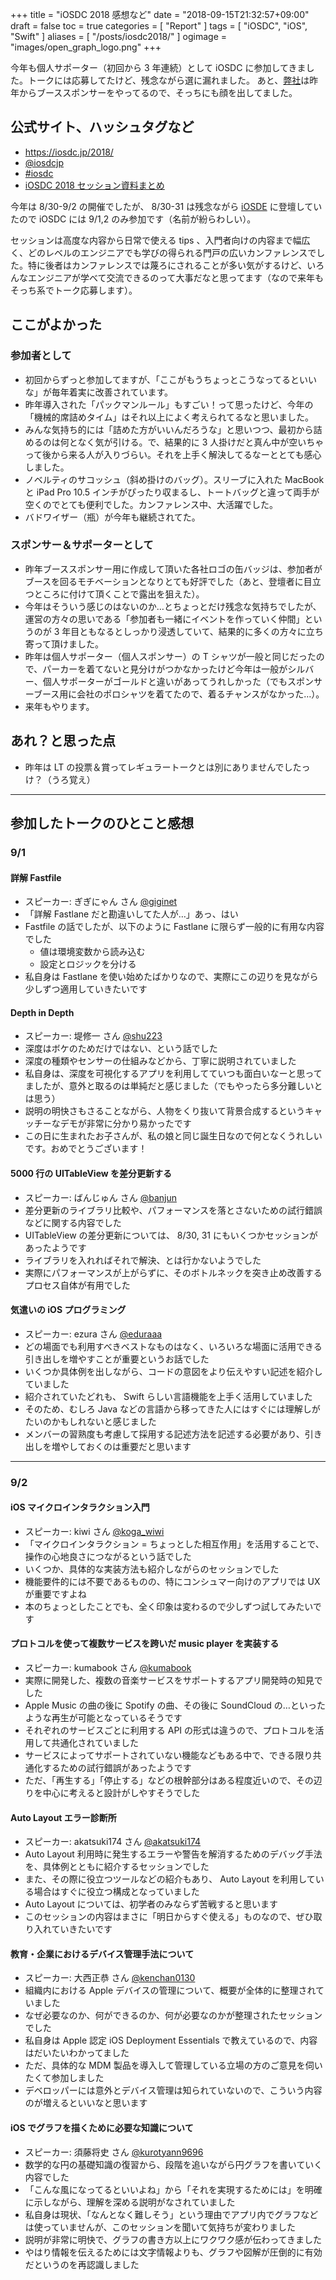 +++
title = "iOSDC 2018 感想など"
date = "2018-09-15T21:32:57+09:00"
draft = false
toc = true
categories = [ "Report" ]
tags = [ "iOSDC", "iOS", "Swift" ]
aliases = [ "/posts/iosdc2018/" ]
ogimage = "images/open_graph_logo.png"
+++

今年も個人サポーター（初回から 3 年連続）として iOSDC に参加してきました。トークには応募してたけど、残念ながら選に漏れました。
あと、[弊社](https://www.casareal.co.jp/)は昨年からブーススポンサーをやってるので、そっちにも顔を出してました。

## 公式サイト、ハッシュタグなど
- https://iosdc.jp/2018/
- [@iosdcjp](https://twitter.com/iosdcjp)
- [#iosdc](https://twitter.com/hashtag/iosdc?src=hash)
- [iOSDC 2018 セッション資料まとめ](https://qiita.com/winterwind26/items/210e5735d2ce832d0c36)

今年は 8/30-9/2 の開催でしたが、 8/30-31 は残念ながら [iOSDE](https://www.casareal.co.jp/ls/service/openseminar/apple/l020) に登壇していたので iOSDC には 9/1,2 のみ参加です（名前が紛らわしい）。

セッションは高度な内容から日常で使える tips 、入門者向けの内容まで幅広く、どのレベルのエンジニアでも学びの得られる門戸の広いカンファレンスでした。特に後者はカンファレンスでは蔑ろにされることが多い気がするけど、いろんなエンジニアが学べて交流できるのって大事だなと思ってます（なので来年もそっち系でトーク応募します）。

## ここがよかった
### 参加者として
- 初回からずっと参加してますが、「ここがもうちょっとこうなってるといいな」が毎年着実に改善されています。
- 昨年導入された「パックマンルール」もすごい！って思ったけど、今年の「機械的席詰めタイム」はそれ以上によく考えられてるなと思いました。
- みんな気持ち的には「詰めた方がいいんだろうな」と思いつつ、最初から詰めるのは何となく気が引ける。で、結果的に 3 人掛けだと真ん中が空いちゃって後から来る人が入りづらい。それを上手く解決してるなーととても感心しました。
- ノベルティのサコッシュ（斜め掛けのバッグ）。スリーブに入れた MacBook と iPad Pro 10.5 インチがぴったり収まるし、トートバッグと違って両手が空くのでとても便利でした。カンファレンス中、大活躍でした。
- バドワイザー（瓶）が今年も継続されてた。

### スポンサー＆サポーターとして
- 昨年ブーススポンサー用に作成して頂いた各社ロゴの缶バッジは、参加者がブースを回るモチベーションとなりとても好評でした（あと、登壇者に目立つところに付けて頂くことで露出を狙えた）。
- 今年はそういう感じのはないのか…とちょっとだけ残念な気持ちでしたが、運営の方々の思いである「参加者も一緒にイベントを作っていく仲間」というのが 3 年目ともなるとしっかり浸透していて、結果的に多くの方々に立ち寄って頂けました。
- 昨年は個人サポーター（個人スポンサー）の T シャツが一般と同じだったので、パーカーを着てないと見分けがつかなかったけど今年は一般がシルバー、個人サポーターがゴールドと違いがあってうれしかった（でもスポンサーブース用に会社のポロシャツを着てたので、着るチャンスがなかった…）。
- 来年もやります。

## あれ？と思った点
- 昨年は LT の投票＆賞ってレギュラートークとは別にありませんでしたっけ？（うろ覚え）

---

## 参加したトークのひとこと感想
### 9/1
#### 詳解 Fastfile
- スピーカー: ぎぎにゃん さん [@giginet](https://twitter.com/giginet)
- 「詳解 Fastlane だと勘違いしてた人が…」あっ、はい
- Fastfile の話でしたが、以下のように Fastlane に限らず一般的に有用な内容でした
    - 値は環境変数から読み込む
    - 設定とロジックを分ける
- 私自身は Fastlane を使い始めたばかりなので、実際にこの辺りを見ながら少しずつ適用していきたいです

#### Depth in Depth
- スピーカー: 堤修一 さん [@shu223](https://twitter.com/shu223)
- 深度はボケのためだけではない、という話でした
- 深度の種類やセンサーの仕組みなどから、丁寧に説明されていました
- 私自身は、深度を可視化するアプリを利用してていつも面白いなーと思ってましたが、意外と取るのは単純だと感じました（でもやったら多分難しいとは思う）
- 説明の明快さもさることながら、人物をくり抜いて背景合成するというキャッチーなデモが非常に分かり易かったです
- この日に生まれたお子さんが、私の娘と同じ誕生日なので何となくうれしいです。おめでとうございます！

#### 5000 行の UITableView を差分更新する
- スピーカー: ばんじゅん さん [@banjun](https://twitter.com/banjun)
- 差分更新のライブラリ比較や、パフォーマンスを落とさないための試行錯誤などに関する内容でした
- UITableView の差分更新については、 8/30, 31 にもいくつかセッションがあったようです
- ライブラリを入れればそれで解決、とは行かないようでした
- 実際にパフォーマンスが上がらずに、そのボトルネックを突き止め改善するプロセス自体が有用でした

#### 気遣いの iOS  プログラミング
- スピーカー: ezura さん [@eduraaa](https://twitter.com/eduraaa)
- どの場面でも利用すべきベストなものはなく、いろいろな場面に活用できる引き出しを増やすことが重要というお話でした
- いくつか具体例を出しながら、コードの意図をより伝えやすい記述を紹介していました
- 紹介されていたどれも、 Swift らしい言語機能を上手く活用していました
- そのため、むしろ Java などの言語から移ってきた人にはすぐには理解しがたいのかもしれないと感じました
- メンバーの習熟度も考慮して採用する記述方法を記述する必要があり、引き出しを増やしておくのは重要だと思います

---
### 9/2
#### iOS マイクロインタラクション入門
- スピーカー: kiwi さん [@koga_wiwi](https://twitter.com/koga_wiwi)
- 「マイクロインタラクション = ちょっとした相互作用」を活用することで、操作の心地良さにつながるという話でした
- いくつか、具体的な実装方法も紹介しながらのセッションでした
- 機能要件的には不要であるものの、特にコンシュマー向けのアプリでは UX が重要ですよね
- 本のちょっとしたことでも、全く印象は変わるので少しずつ試してみたいです

#### プロトコルを使って複数サービスを跨いだ music player を実装する
- スピーカー: kumabook さん [@kumabook](https://twitter.com/kumabook)
- 実際に開発した、複数の音楽サービスをサポートするアプリ開発時の知見でした
- Apple Music の曲の後に Spotify の曲、その後に SoundCloud の…といったような再生が可能となっているそうです
- それぞれのサービスごとに利用する API の形式は違うので、プロトコルを活用して共通化されていました
- サービスによってサポートされていない機能などもある中で、できる限り共通化するための試行錯誤があったようです
- ただ、「再生する」「停止する」などの根幹部分はある程度近いので、その辺りを中心に考えると設計がしやすそうでした

#### Auto Layout エラー診断所
- スピーカー: akatsuki174 さん [@akatsuki174](https://twitter.com/akatsuki174)
- Auto Layout 利用時に発生するエラーや警告を解消するためのデバッグ手法を、具体例とともに紹介するセッションでした
- また、その際に役立つツールなどの紹介もあり、 Auto Layout を利用している場合はすぐに役立つ構成となっていました
- Auto Layout については、初学者のみならず苦戦すると思います
- このセッションの内容はまさに「明日からすぐ使える」ものなので、ぜひ取り入れていきたいです

#### 教育・企業におけるデバイス管理手法について
- スピーカー: 大西正恭 さん [@kenchan0130](https://twitter.com/kenchan0130)
- 組織内における Apple デバイスの管理について、概要が全体的に整理されていました
- なぜ必要なのか、何ができるのか、何が必要なのかが整理されたセッションでした
- 私自身は Apple 認定 iOS Deployment Essentials で教えているので、内容はだいたいわかってました
- ただ、具体的な MDM 製品を導入して管理している立場の方のご意見を伺いたくて参加しました
- デベロッパーには意外とデバイス管理は知られていないので、こういう内容のが増えるといいなと思います

#### iOS でグラフを描くために必要な知識について
- スピーカー: 須藤将史 さん [@kurotyann9696](https://twitter.com/kurotyann9696)
- 数学的な円の基礎知識の復習から、段階を追いながら円グラフを書いていく内容でした
- 「こんな風になってるといいよね」から「それを実現するためには」を明確に示しながら、理解を深める説明がなされていました
- 私自身は現状、「なんとなく難しそう」という理由でアプリ内でグラフなどは使っていませんが、このセッションを聞いて気持ちが変わりました
- 説明が非常に明快で、グラフの書き方以上にワクワク感が伝わってきました
- やはり情報を伝えるためには文字情報よりも、グラフや図解が圧倒的に有効だというのを再認識しました
